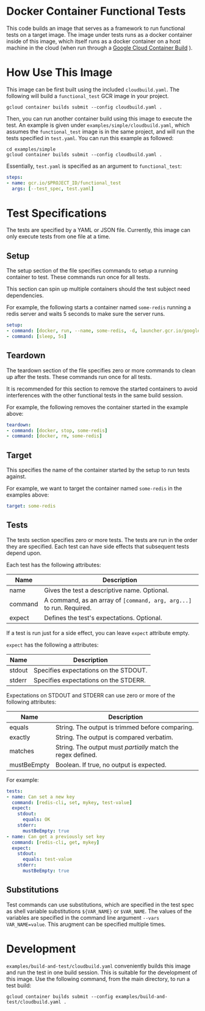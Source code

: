 Docker Container Functional Tests
========================================

This code builds an image that serves as a framework to run functional tests on
a target image. The image under tests runs as a docker container inside of this
image, which itself runs as a docker container on a host machine in the cloud
(when run through a
[Google Cloud Container Build](https://cloud.google.com/container-builder/docs/overview)
).

# How Use This Image

This image can be first built using the included `cloudbuild.yaml`. The
following will build a `functional_test` GCR image in your project.

``` shell
gcloud container builds submit --config cloudbuild.yaml .
```

Then, you can run another container build using this image to execute the test.
An example is given under `examples/simple/cloudbuild.yaml`, which assumes
the `functional_test` image is in the same project, and will run the tests
specified in `test.yaml`. You can run this example as followed:

``` shell
cd examples/simple
gcloud container builds submit --config cloudbuild.yaml .
```

Essentially, `test.yaml` is specified as an argument to `functional_test`:

``` yaml
steps:
- name: gcr.io/$PROJECT_ID/functional_test
  args: [--test_spec, test.yaml]
```

# Test Specifications

The tests are specified by a YAML or JSON file. Currently, this image can only
execute tests from one file at a time.

## Setup

The setup section of the file specifies commands to setup a running container
to test. These commands run once for all tests.

This section can spin up multiple containers should the test subject need
dependencies.

For example, the following starts a container named `some-redis` running a redis
server and waits 5 seconds to make sure the server runs.

``` yaml
setup:
- command: [docker, run, --name, some-redis, -d, launcher.gcr.io/google/redis3]
- command: [sleep, 5s]
```

## Teardown

The teardown section of the file specifies zero or more commands to clean up
after the tests. These commands run once for all tests.

It is recommended for this section to remove the started containers to avoid
interferences with the other functional tests in the same build session.

For example, the following removes the container started in the example above:

``` yaml
teardown:
- command: [docker, stop, some-redis]
- command: [docker, rm, some-redis]
```

## Target

This specifies the name of the container started by the setup to run tests
against.

For example, we want to target the container named `some-redis` in the examples
above:

``` yaml
target: some-redis
```

## Tests

The tests section specifies zero or more tests. The tests are run in the order
they are specified. Each test can have side effects that subsequent tests depend
upon.

Each test has the following attributes:

| Name | Description |
|---|---|
| name | Gives the test a descriptive name. Optional. |
| command | A command, as an array of `[command, arg, arg...]` to run. Required. |
| expect | Defines the test's expectations. Optional. |

If a test is run just for a side effect, you can leave `expect` attribute empty.

`expect` has the following a attributes:

| Name | Description |
|---|---|
| stdout | Specifies expectations on the STDOUT. |
| stderr | Specifies expectations on the STDERR. |

Expectations on STDOUT and STDERR can use zero or more of the following attributes:

| Name | Description |
|---|---|
| equals | String. The output is trimmed before comparing. |
| exactly | String. The output is compared verbatim. |
| matches | String. The output must _partially_ match the regex defined. |
| mustBeEmpty | Boolean. If true, no output is expected. |

For example:

``` yaml
tests:
- name: Can set a new key
  command: [redis-cli, set, mykey, test-value]
  expect:
    stdout:
      equals: OK
    stderr:
      mustBeEmpty: true
- name: Can get a previously set key
  command: [redis-cli, get, mykey]
  expect:
    stdout:
      equals: test-value
    stderr:
      mustBeEmpty: true
```

## Substitutions

Test commands can use substitutions, which are specified in the test spec as
shell variable substitutions `${VAR_NAME}` or `$VAR_NAME`. The values of the
variables are specified in the command line argument `--vars VAR_NAME=value`.
This arugment can be specified multiple times.

# Development

`examples/build-and-test/cloudbuild.yaml` conveniently builds this image and run
the test in one build session. This is suitable for the development of this
image. Use the following command, from the main directory, to run a test build:

``` shell
gcloud container builds submit --config examples/build-and-test/cloudbuild.yaml .
```
